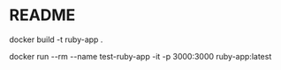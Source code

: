 # README

docker build -t ruby-app .

docker run --rm  --name test-ruby-app -it -p 3000:3000 ruby-app:latest